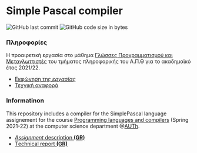 # Simple Pascal compiler

<img alt="GitHub last commit" src="https://img.shields.io/github/last-commit/akorkos/Simple-Pascal-Compiler"> <img alt="GitHub code size in bytes" src="https://img.shields.io/github/languages/code-size/akorkos/Simple-Pascal-Compiler">

### Πληροφορίες 
Η προαιρετική εργασία στο μάθημα [Γλώσσες Προγραμματισμού και Μεταγλωττιστές](https://elearning.auth.gr/course/view.php?id=8084) του τμήματος πληροφορικής του Α.Π.Θ για το ακαδημαϊκό έτος 2021/22. <br />

* [Εκφώνηση της *εργασίας*](https://github.com/akorkos/Simple-Pascal/raw/master/Assignment_description.pdf)
* [Τεχνική αναφορά](https://github.com/akorkos/Simple-Pascal-Compiler/blob/master/SGP%20-%20Report.pdf)

### Informatinon 
This repository includes a compiler for the SimplePascal language assignement for the course [Programming languages and compilers](https://elearning.auth.gr/course/view.php?id=8084) (Spring 2021-22) at the computer science department @[AUTh](https://www.auth.gr/en/).

* [*Assignment* description **(GR)**](https://github.com/akorkos/Simple-Pascal/raw/master/Assignment_description.pdf)
* [Τechnical report **(GR)**](https://github.com/akorkos/Simple-Pascal-Compiler/blob/master/SGP%20-%20Report.pdf)

